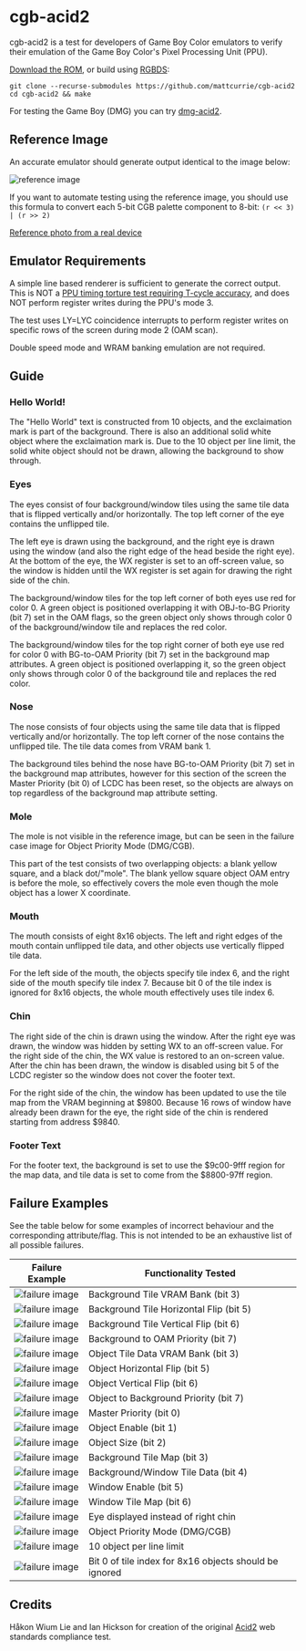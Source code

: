 # cgb-acid2
cgb-acid2 is a test for developers of Game Boy Color emulators to verify their
emulation of the Game Boy Color's Pixel Processing Unit (PPU).

[Download the ROM](https://github.com/mattcurrie/cgb-acid2/releases/download/v1.1/cgb-acid2.gbc),
or build using [RGBDS](https://github.com/rednex/rgbds):

```
git clone --recurse-submodules https://github.com/mattcurrie/cgb-acid2
cd cgb-acid2 && make
```

For testing the Game Boy (DMG) you can try [dmg-acid2](https://github.com/mattcurrie/dmg-acid2).

## Reference Image
An accurate emulator should generate output identical to the image below:

![reference image](img/reference.png)

If you want to automate testing using the reference image, you should use this
formula to convert each 5-bit CGB palette component to 8-bit: 
`(r << 3) | (r >> 2)`

[Reference photo from a real device](https://github.com/mattcurrie/cgb-acid2/raw/master/img/photo.jpg)

## Emulator Requirements
A simple line based renderer is sufficient to generate the correct output. This
is NOT a [PPU timing torture test requiring T-cycle accuracy](https://github.com/mattcurrie/mealybug-tearoom-tests),
and does NOT perform register writes during the PPU's mode 3.

The test uses LY=LYC coincidence interrupts to perform register writes on
specific rows of the screen during mode 2 (OAM scan).

Double speed mode and WRAM banking emulation are not required.

## Guide

### Hello World!
The "Hello World" text is constructed from 10 objects, and the exclaimation
mark is part of the background. There is also an additional solid white object
where the exclaimation mark is. Due to the 10 object per line limit, the solid
white object should not be drawn, allowing the background to show through.

### Eyes
The eyes consist of four background/window tiles using the same tile data that
is flipped vertically and/or horizontally. The top left corner of the eye
contains the unflipped tile. 

The left eye is drawn using the background, and the right eye is drawn using
the window (and also the right edge of the head beside the right eye). At the
bottom of the eye, the WX register is set to an off-screen value, so the window
is hidden until the WX register is set again for drawing the right side of the
chin.

The background/window tiles for the top left corner of both eyes use red for
color 0. A green object is positioned overlapping it with OBJ-to-BG Priority
(bit 7) set in the OAM flags, so the green object only shows through color 0 of
the background/window tile and replaces the red color.

The background/window tiles for the top right corner of both eye use red for
color 0 with BG-to-OAM Priority (bit 7) set in the background map attributes. A
green object is positioned overlapping it, so the green object only shows
through color 0 of the background tile and replaces the red color.

### Nose
The nose consists of four objects using the same tile data that is flipped
vertically and/or horizontally. The top left corner of the nose contains the
unflipped tile. The tile data comes from VRAM bank 1.

The background tiles behind the nose have BG-to-OAM Priority (bit 7) set in the
background map attributes, however for this section of the screen the Master
Priority (bit 0) of LCDC has been reset, so the objects are always on top
regardless of the background map attribute setting.

### Mole
The mole is not visible in the reference image, but can be seen in the failure
case image for Object Priority Mode (DMG/CGB).

This part of the test consists of two overlapping objects: a blank yellow
square, and a black dot/"mole". The blank yellow square object OAM entry is
before the mole, so effectively covers the mole even though the mole object has
a lower X coordinate.

### Mouth
The mouth consists of eight 8x16 objects. The left and right edges of the mouth
contain unflipped tile data, and other objects use vertically flipped tile
data.

For the left side of the mouth, the objects specify tile index 6, and the right
side of the mouth specify tile index 7. Because bit 0 of the tile index is
ignored for 8x16 objects, the whole mouth effectively uses tile index 6.

### Chin
The right side of the chin is drawn using the window. After the right eye was
drawn, the window was hidden by setting WX to an off-screen value. For the
right side of the chin, the WX value is restored to an on-screen value. After
the chin has been drawn, the window is disabled using bit 5 of the LCDC
register so the window does not cover the footer text.

For the right side of the chin, the window has been updated to use the tile map
from the VRAM beginning at $9800.  Because 16 rows of window have already been
drawn for the eye, the right side of the chin is rendered starting from address
$9840.

### Footer Text
For the footer text, the background is set to use the $9c00-9fff region for
the map data, and tile data is set to come from the $8800-97ff region.

## Failure Examples
See the table below for some examples of incorrect behaviour and the
corresponding attribute/flag. This is not intended to be an exhaustive list of
all possible failures.

| Failure Example | Functionality Tested |
| --------------- | ---------------------|
| ![failure image](img/failures/bg-map-vram-bank.png)| Background Tile VRAM Bank (bit 3) |  
| ![failure image](img/failures/bg-horizontal-flip.png) | Background Tile Horizontal Flip (bit 5) |
| ![failure image](img/failures/bg-vertical-flip.png) | Background Tile Vertical Flip (bit 6) |
| ![failure image](img/failures/bg-to-oam-priority.png) | Background to OAM Priority (bit 7) |
| ![failure image](img/failures/obj-vram-bank.png) | Object Tile Data VRAM Bank (bit 3) |
| ![failure image](img/failures/obj-horizontal-flip.png) | Object Horizontal Flip (bit 5) |
| ![failure image](img/failures/obj-vertical-flip.png) | Object Vertical Flip (bit 6) |
| ![failure image](img/failures/obj-to-bg-priority.png) | Object to Background Priority (bit 7) |
| ![failure image](img/failures/master-priority.png) | Master Priority (bit 0) |
| ![failure image](img/failures/obj-enable.png) | Object Enable (bit 1) |
| ![failure image](img/failures/obj-size.png) | Object Size (bit 2) |
| ![failure image](img/failures/bg-map.png) | Background Tile Map (bit 3) |
| ![failure image](img/failures/tile-sel.png) | Background/Window Tile Data (bit 4) |
| ![failure image](img/failures/win-enable.png) | Window Enable (bit 5) |
| ![failure image](img/failures/win-map.png) | Window Tile Map (bit 6) |
| ![failure image](img/failures/win-line-counter.png) | Eye displayed instead of right chin |
| ![failure image](img/failures/obj-priority-mode.png) | Object Priority Mode (DMG/CGB) |
| ![failure image](img/failures/10-obj-limit.png) | 10 object per line limit |
| ![failure image](img/failures/8x16-obj-tile-index-bit-0.png) | Bit 0 of tile index for 8x16 objects should be ignored |

## Credits
Håkon Wium Lie and Ian Hickson for creation of the original 
[Acid2](http://www.acidtests.org/) web standards compliance test.

